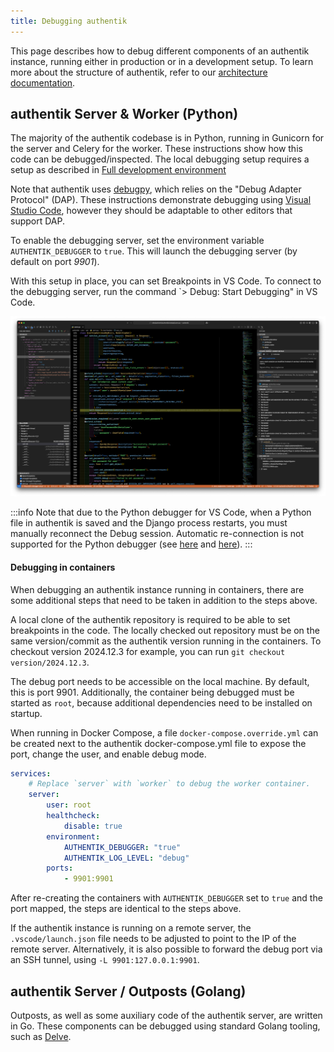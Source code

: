 ```yaml
---
title: Debugging authentik
---
```


This page describes how to debug different components of an authentik instance, running either in production or in a development setup. To learn more about the structure of authentik, refer to our [architecture documentation](../../core/architecture).

## authentik Server & Worker (Python)

The majority of the authentik codebase is in Python, running in Gunicorn for the server and Celery for the worker. These instructions show how this code can be debugged/inspected. The local debugging setup requires a setup as described in [Full development environment](./full-dev-environment.mdx)

Note that authentik uses [debugpy](https://github.com/microsoft/debugpy), which relies on the "Debug Adapter Protocol" (DAP). These instructions demonstrate debugging using [Visual Studio Code](https://code.visualstudio.com/), however they should be adaptable to other editors that support DAP.

To enable the debugging server, set the environment variable `AUTHENTIK_DEBUGGER` to `true`. This will launch the debugging server (by default on port _9901_).

With this setup in place, you can set Breakpoints in VS Code. To connect to the debugging server, run the command `> Debug: Start Debugging" in VS Code.

![](./debug_vscode.png)

:::info
Note that due to the Python debugger for VS Code, when a Python file in authentik is saved and the Django process restarts, you must manually reconnect the Debug session. Automatic re-connection is not supported for the Python debugger (see [here](https://github.com/microsoft/vscode-python/issues/19998) and [here](https://github.com/microsoft/vscode-python/issues/1182)).
:::

#### Debugging in containers

When debugging an authentik instance running in containers, there are some additional steps that need to be taken in addition to the steps above.

A local clone of the authentik repository is required to be able to set breakpoints in the code. The locally checked out repository must be on the same version/commit as the authentik version running in the containers. To checkout version 2024.12.3 for example, you can run `git checkout version/2024.12.3`.

The debug port needs to be accessible on the local machine. By default, this is port 9901. Additionally, the container being debugged must be started as `root`, because additional dependencies need to be installed on startup.

When running in Docker Compose, a file `docker-compose.override.yml` can be created next to the authentik docker-compose.yml file to expose the port, change the user, and enable debug mode.

```yaml
services:
    # Replace `server` with `worker` to debug the worker container.
    server:
        user: root
        healthcheck:
            disable: true
        environment:
            AUTHENTIK_DEBUGGER: "true"
            AUTHENTIK_LOG_LEVEL: "debug"
        ports:
            - 9901:9901
```

After re-creating the containers with `AUTHENTIK_DEBUGGER` set to `true` and the port mapped, the steps are identical to the steps above.

If the authentik instance is running on a remote server, the `.vscode/launch.json` file needs to be adjusted to point to the IP of the remote server. Alternatively, it is also possible to forward the debug port via an SSH tunnel, using `-L 9901:127.0.0.1:9901`.

## authentik Server / Outposts (Golang)

Outposts, as well as some auxiliary code of the authentik server, are written in Go. These components can be debugged using standard Golang tooling, such as [Delve](https://github.com/go-delve/delve).
